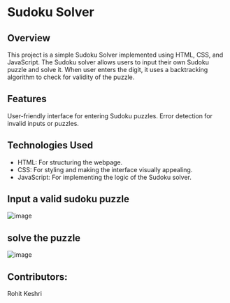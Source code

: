 # Sudoku Solver
## Overview
This project is a simple Sudoku Solver implemented using HTML, CSS, and JavaScript. The Sudoku solver allows users to input their own Sudoku puzzle and solve it. When user enters the digit, it uses a backtracking algorithm to check for validity of the puzzle.

## Features
User-friendly interface for entering Sudoku puzzles.
Error detection for invalid inputs or puzzles.

## Technologies Used
- HTML: For structuring the webpage.
- CSS: For styling and making the interface visually appealing.
- JavaScript: For implementing the logic of the Sudoku solver.

## Input a valid sudoku puzzle
![image](https://github.com/user-attachments/assets/805e66cb-8d96-4e4f-ba8e-850a53912318)

## solve the puzzle
![image](https://github.com/user-attachments/assets/5e01a953-5969-4c25-8611-214d2db206dd)



## Contributors:
Rohit Keshri
